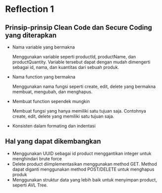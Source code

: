# Reflection 1
## Prinsip-prinsip Clean Code dan Secure Coding yang diterapkan
- Nama variable yang bermakna

  Menggunakan variable seperti productId, productName, dan productQuantity. Variable tersebut dapat dengan mudah dimengerti sebagai id, nama, dan kuantitas dari sebuah produk.
- Nama function yang bermakna

  Menggunakan nama fungsi seperti create, edit, delete yang bermakna membuat, mengubah, dan menghapus.
- Membuat function sependek mungkin

  Membuat fungsi yang hanya memiliki satu tujuan saja. Contohnya create, edit, delete yang memiliki satu tujuan saja.
- Konsisten dalam formating dan indentasi

## Hal yang dapat dikembangkan
- Menggunakan UUID sebagai id product menggantikan integer untuk menghindari brute force
- Delete product diimplementasikan menggunakan method GET. Method dapat diganti menggunakan method POST/DELETE untuk menghapus produk
- Menggunakan struktur data yang lebih baik untuk menyimpan product, seperti AVL Tree.